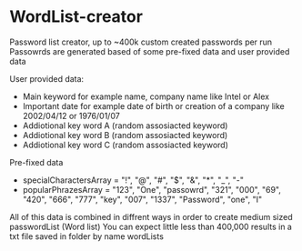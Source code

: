# WordList-creator
Password list creator, up to ~400k custom created passwords per run<br>
Passowrds are generated based of some pre-fixed data and user provided data<br>

User provided data: <br>
  - Main keyword for example name, company name like Intel or Alex <br>
  - Important date for example date of birth or creation of a company like 2002/04/12 or 1976/01/07 <br>
  - Addiotional key word A (random assosiacted keyword) <br>
  - Addiotional key word B (random assosiacted keyword) <br>
  - Addiotional key word C (random assosiacted keyword) <br>

Pre-fixed data <br>
  - specialCharactersArray = "!", "@", "#", "$", "&", "*", "_", "-"
  - popularPhrazesArray = "123", "One", "passowrd", "321", "000", "69", "420", "666", "777", "key", "007", "1337", "Password", "one", "I"

All of this data is combined in diffrent ways in order to create medium sized passwordList (Word list)
You can expect little less than 400,000 results in a txt file saved in folder by name wordLists
